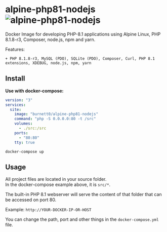 # alpine-php81-nodejs ![alpine-php81-nodejs](https://github.com/Burnett01/docker-images/workflows/alpine-php81-nodejs/badge.svg?branch=alpine-php81-nodejs)

Docker Image for developing PHP-8.1 applications using Alpine Linux, PHP 8.1.8-r3, Composer, node.js, npm and yarn.

Features:

    + PHP 8.1.8-r3, MySQL (PDO), SQLite (PDO), Composer, Curl, PHP 8.1 extensions, XDEBUG, node.js, npm, yarn

## Install

**Use with docker-compose:**

```yml
version: "3"
services:
  site:
    image: "burnett0/alpine-php81-nodejs"
    command: "php -S 0.0.0.0:80 -t /src"
    volumes:
      - ./src:/src
    ports:
      - "80:80"
    tty: true
```

```docker-compose up```

## Usage

 All project files are located in your source folder.<br/>
 In the docker-compose example above, it is ``src/*``.

The built-in PHP 8.1 webserver will serve the content of that folder that can be accessed on port 80.

Example:  ``http://YOUR-DOCKER-IP-OR-HOST``

You can change the path, port and other things in the ``docker-compose.yml`` file.
